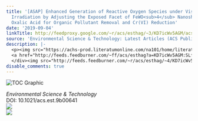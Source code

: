 ```yaml
---
title: '[ASAP] Enhanced Generation of Reactive Oxygen Species under Visible Light
  Irradiation by Adjusting the Exposed Facet of FeWO<sub>4</sub> Nanosheets To Activate
  Oxalic Acid for Organic Pollutant Removal and Cr(VI) Reduction'
date: '2019-09-04'
linkTitle: http://feedproxy.google.com/~r/acs/esthag/~3/KD7icWv5AGM/acs.est.9b00641
source: 'Environmental Science & Technology: Latest Articles (ACS Publications)'
description: |-
  <p><img src="https://achs-prod.literatumonline.com/na101/home/literatum/publisher/achs/journals/content/esthag/0/esthag.ahead-of-print/acs.est.9b00641/20190903/images/medium/es9b00641_0006.gif" alt="TOC Graphic"/></p><div><cite>Environmental Science & Technology</cite></div><div>DOI: 10.1021/acs.est.9b00641</div><div class="feedflare">
  <a href="http://feeds.feedburner.com/~ff/acs/esthag?a=KD7icWv5AGM:SLfWL9XefjI:yIl2AUoC8zA"><img src="http://feeds.feedburner.com/~ff/acs/esthag?d=yIl2AUoC8zA" border="0"></img></a>
  </div><img src="http://feeds.feedburner.com/~r/acs/esthag/~4/KD7icWv5AGM" ...
disable_comments: true
---
```

<p><img src="https://achs-prod.literatumonline.com/na101/home/literatum/publisher/achs/journals/content/esthag/0/esthag.ahead-of-print/acs.est.9b00641/20190903/images/medium/es9b00641_0006.gif" alt="TOC Graphic"/></p><div><cite>Environmental Science & Technology</cite></div><div>DOI: 10.1021/acs.est.9b00641</div><div class="feedflare">
<a href="http://feeds.feedburner.com/~ff/acs/esthag?a=KD7icWv5AGM:SLfWL9XefjI:yIl2AUoC8zA"><img src="http://feeds.feedburner.com/~ff/acs/esthag?d=yIl2AUoC8zA" border="0"></img></a>
</div><img src="http://feeds.feedburner.com/~r/acs/esthag/~4/KD7icWv5AGM" ...